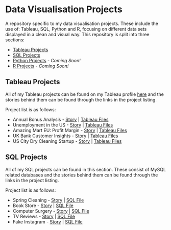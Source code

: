 # Data Visualisation Projects
A repository specific to my data visualisation projects. These include the use of: Tableau, SQL, Python and R, focusing on different data sets displayed in a clean and visual way. This repository is split into three sections:

- [Tableau Projects](#tableau-projects)
- [SQL Projects](#sql-projects)
- [Python Projects](#python-projects) - _Coming Soon!_
- [R Projects](#r-projects) - _Coming Soon!_


## Tableau Projects
All of my Tableau projects can be found on my Tableau profile [here](https://public.tableau.com/profile/ryan.partridge#!/) and the stories behind them can be found through the links in the project listing.

Project list is as follows:
  * Annual Bonus Analysis - [Story](https://github.com/Achronus/Data-Visualisation-Projects/wiki/Annual-Bonus-Analysis) | [Tableau Files](https://public.tableau.com/profile/ryan.partridge#!/vizhome/1_annual-bonus-analysis/AnnualBonusAnalysis)
  * Unemployment in the US - [Story](https://github.com/Achronus/Data-Visualisation-Projects/wiki/Unemployment-in-the-US) | [Tableau Files](https://public.tableau.com/profile/ryan.partridge#!/vizhome/2_unemployment-in-the-us/UnemploymentDashboard)
  * Amazing Mart EU: Profit Margin - [Story](https://github.com/Achronus/Data-Visualisation-Projects/wiki/Amazing-Mart-EU:-Profit-Margin) | [Tableau Files](https://public.tableau.com/profile/ryan.partridge#!/vizhome/3_profit-margin-for-amazing-mart-eu/ProfitMargin)
  * UK Bank Customer Insights - [Story](https://github.com/Achronus/Data-Visualisation-Projects/wiki/UK-Bank:-Customer-Insights) | [Tableau Files](https://public.tableau.com/profile/ryan.partridge#!/vizhome/4_uk-bank-customer-insights/SegmentationInsights)
  * US City Dry Cleaning Startup - [Story](https://github.com/Achronus/Data-Visualisation-Projects/wiki/US-City-Dry-Cleaning-Startup) | [Tableau Files](https://public.tableau.com/profile/ryan.partridge#!/vizhome/5_us-city-dry-cleaning-startup/USDryCleaningStartupDashboard)

## SQL Projects
All of my SQL projects can be found in this section. These consist of MySQL related databases and the stories behind them can be found through the links in the project listing.

Project list is as follows:
  * Spring Cleaning - [Story](https://github.com/Achronus/Data-Visualisation-Projects/wiki/MySQL-Projects#spring-cleaning) | [SQL File](https://github.com/Achronus/Data-Visualisation-Projects/blob/master/sql/spring_cleaning.sql)
  * Book Store - [Story](https://github.com/Achronus/Data-Visualisation-Projects/wiki/MySQL-Projects#book-store) | [SQL File](https://github.com/Achronus/Data-Visualisation-Projects/blob/master/sql/book_store.sql)
  * Computer Surgery - [Story](https://github.com/Achronus/Data-Visualisation-Projects/wiki/MySQL-Projects#computer-surgery) | [SQL File](https://github.com/Achronus/Data-Visualisation-Projects/blob/master/sql/computer_surgery.sql)
  * TV Reviews - [Story](https://github.com/Achronus/Data-Visualisation-Projects/wiki/MySQL-Projects#tv-reviews) | [SQL File](https://github.com/Achronus/Data-Visualisation-Projects/blob/master/sql/tv_reviews.sql)
  * Fake Instagram - [Story](https://github.com/Achronus/Data-Visualisation-Projects/wiki/MySQL-Projects#fake-instagram) | [SQL File](https://github.com/Achronus/Data-Visualisation-Projects/blob/master/sql/fake_ig.sql)